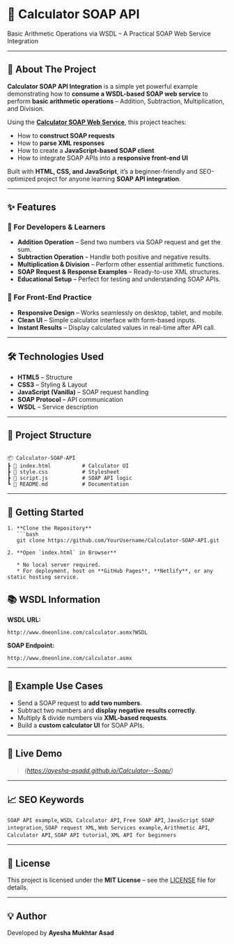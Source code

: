 # 🧮 Calculator SOAP API

Basic Arithmetic Operations via WSDL – A Practical SOAP Web Service Integration

---

## 📖 About The Project

**Calculator SOAP API Integration** is a simple yet powerful example demonstrating how to **consume a WSDL-based SOAP web service** to perform **basic arithmetic operations** – Addition, Subtraction, Multiplication, and Division.

Using the **[Calculator SOAP Web Service](http://www.dneonline.com/calculator.asmx?WSDL)**, this project teaches:

- How to **construct SOAP requests**  
- How to **parse XML responses**  
- How to create a **JavaScript-based SOAP client**  
- How to integrate SOAP APIs into a **responsive front-end UI**  

Built with **HTML, CSS, and JavaScript**, it’s a beginner-friendly and SEO-optimized project for anyone learning **SOAP API integration**.

---

## ✨ Features

### 🔹 For Developers & Learners
- **Addition Operation** – Send two numbers via SOAP request and get the sum.
- **Subtraction Operation** – Handle both positive and negative results.
- **Multiplication & Division** – Perform other essential arithmetic functions.
- **SOAP Request & Response Examples** – Ready-to-use XML structures.
- **Educational Setup** – Perfect for testing and understanding SOAP APIs.

### 🔹 For Front-End Practice
- **Responsive Design** – Works seamlessly on desktop, tablet, and mobile.
- **Clean UI** – Simple calculator interface with form-based inputs.
- **Instant Results** – Display calculated values in real-time after API call.

---

## 🛠 Technologies Used

- **HTML5** – Structure  
- **CSS3** – Styling & Layout  
- **JavaScript (Vanilla)** – SOAP request handling  
- **SOAP Protocol** – API communication  
- **WSDL** – Service description  

---

## 📂 Project Structure
```

📦 Calculator-SOAP-API
┣ 📜 index.html          # Calculator UI
┣ 📜 style.css           # Stylesheet
┣ 📜 script.js           # SOAP API logic
┗ 📜 README.md           # Documentation

````

---

## 🚀 Getting Started
````
1. **Clone the Repository**
   ```bash
   git clone https://github.com/YourUsername/Calculator-SOAP-API.git
````
````
2. **Open `index.html` in Browser**

   * No local server required.
   * For deployment, host on **GitHub Pages**, **Netlify**, or any static hosting service.

````
## 📚 WSDL Information

**WSDL URL:**

```
http://www.dneonline.com/calculator.asmx?WSDL
```

**SOAP Endpoint:**

```
http://www.dneonline.com/calculator.asmx
```

---

## 🧪 Example Use Cases

* Send a SOAP request to **add two numbers**.
* Subtract two numbers and **display negative results correctly**.
* Multiply & divide numbers via **XML-based requests**.
* Build a **custom calculator UI** for SOAP APIs.

---

## 🔗 Live Demo

> *(https://ayesha-asadd.github.io/Calculator--Soap/)*

---

## 📈 SEO Keywords

`SOAP API example`, `WSDL Calculator API`, `Free SOAP API`, `JavaScript SOAP integration`, `SOAP request XML`, `Web Services example`, `Arithmetic API`, `Calculator API`, `SOAP API tutorial`, `XML API for beginners`

---

## 📝 License

This project is licensed under the **MIT License** – see the [LICENSE](LICENSE) file for details.

---

## 💡 Author

Developed by **Ayesha Mukhtar Asad** 
